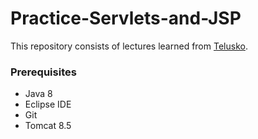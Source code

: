 # Practice-Servlets-and-JSP
This repository consists of lectures learned from [Telusko](https://www.youtube.com/watch?v=OuBUUkQfBYM). 

### Prerequisites
- Java 8
- Eclipse IDE
- Git
- Tomcat 8.5

